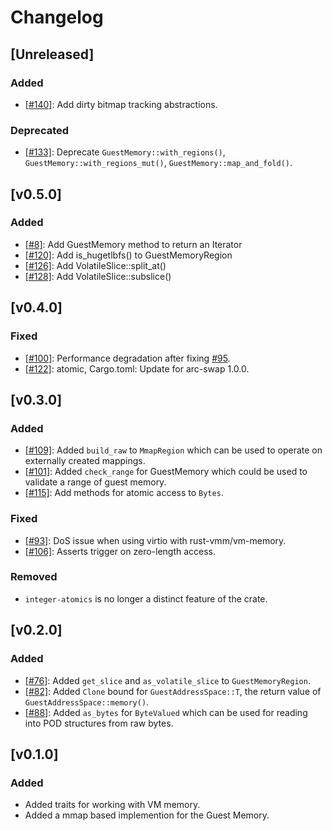 # Changelog
## [Unreleased]

### Added

  - [[#140]](https://github.com/rust-vmm/vm-memory/issues/140): Add dirty bitmap tracking abstractions. 

### Deprecated 

  - [[#133]](https://github.com/rust-vmm/vm-memory/issues/8): Deprecate `GuestMemory::with_regions()`,
   `GuestMemory::with_regions_mut()`, `GuestMemory::map_and_fold()`.

## [v0.5.0]

### Added

- [[#8]](https://github.com/rust-vmm/vm-memory/issues/8): Add GuestMemory method to return an Iterator
- [[#120]](https://github.com/rust-vmm/vm-memory/pull/120): Add is_hugetlbfs() to GuestMemoryRegion
- [[#126]](https://github.com/rust-vmm/vm-memory/pull/126): Add VolatileSlice::split_at()
- [[#128]](https://github.com/rust-vmm/vm-memory/pull/128): Add VolatileSlice::subslice()

## [v0.4.0]

### Fixed

- [[#100]](https://github.com/rust-vmm/vm-memory/issues/100): Performance
  degradation after fixing [#95](https://github.com/rust-vmm/vm-memory/pull/95).
- [[#122]](https://github.com/rust-vmm/vm-memory/pull/122): atomic,
  Cargo.toml: Update for arc-swap 1.0.0.

## [v0.3.0]

### Added

- [[#109]](https://github.com/rust-vmm/vm-memory/pull/109): Added `build_raw` to
  `MmapRegion` which can be used to operate on externally created mappings.
- [[#101]](https://github.com/rust-vmm/vm-memory/pull/101): Added `check_range` for
  GuestMemory which could be used to validate a range of guest memory.
- [[#115]](https://github.com/rust-vmm/vm-memory/pull/115): Add methods for atomic
  access to `Bytes`.

### Fixed

- [[#93]](https://github.com/rust-vmm/vm-memory/issues/93): DoS issue when using
  virtio with rust-vmm/vm-memory.
- [[#106]](https://github.com/rust-vmm/vm-memory/issues/106): Asserts trigger
  on zero-length access.  

### Removed

- `integer-atomics` is no longer a distinct feature of the crate.

## [v0.2.0]

### Added

- [[#76]](https://github.com/rust-vmm/vm-memory/issues/76): Added `get_slice` and
  `as_volatile_slice` to `GuestMemoryRegion`.
- [[#82]](https://github.com/rust-vmm/vm-memory/issues/82): Added `Clone` bound
  for `GuestAddressSpace::T`, the return value of `GuestAddressSpace::memory()`.
- [[#88]](https://github.com/rust-vmm/vm-memory/issues/88): Added `as_bytes` for
  `ByteValued` which can be used for reading into POD structures from
  raw bytes.

## [v0.1.0]

### Added

- Added traits for working with VM memory.
- Added a mmap based implemention for the Guest Memory.

